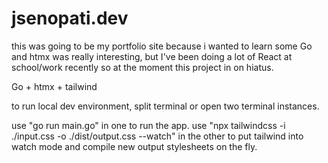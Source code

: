# jsenopati.dev
this was going to be my portfolio site because i wanted to learn some Go and htmx was really interesting, but I've been doing a lot of React at school/work recently so at the moment this project in on hiatus.

Go + htmx + tailwind

to run local dev environment, split terminal or open two terminal instances.

use "go run main.go" in one to run the app.
use "npx tailwindcss -i ./input.css -o ./dist/output.css --watch" in the other to put tailwind into watch mode and compile new output stylesheets on the fly.
